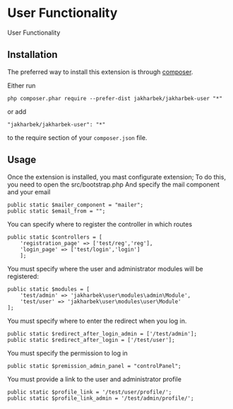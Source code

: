 User Functionality
===================
User Functionality

Installation
------------

The preferred way to install this extension is through [composer](http://getcomposer.org/download/).

Either run

```
php composer.phar require --prefer-dist jakharbek/jakharbek-user "*"
```

or add

```
"jakharbek/jakharbek-user": "*"
```

to the require section of your `composer.json` file.


Usage
-----

Once the extension is installed, you mast configurate extension;
To do this, you need to open the src/bootstrap.php
And specify the mail component and your email

    public static $mailer_component = "mailer";
    public static $email_from = "";

You can specify where to register the controller in which routes

	public static $controllers = [
        'registration_page' => ['test/reg','reg'],
        'login_page' => ['test/login','login']
        ];

You must specify where the user and administrator modules will be registered:

	public static $modules = [
        'test/admin' => 'jakharbek\user\modules\admin\Module',
        'test/user' => 'jakharbek\user\modules\user\Module'
    ];

You must specify where to enter the redirect when you log in.

	public static $redirect_after_login_admin = ['/test/admin'];
	public static $redirect_after_login = ['/test/user'];
 
 You must specify the permission to log in
 
	public static $premission_admin_panel = "controlPanel";
 
 You must provide a link to the user and administrator profile
 
	public static $profile_link = '/test/user/profile/';
    public static $profile_link_admin = '/test/admin/profile/';
	
